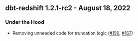 ## dbt-redshift 1.2.1-rc2 - August 18, 2022
### Under the Hood
- Removing unneeded code for truncation logic ([#150](https://github.com/dbt-labs/dbt-redshift/issues/150), [#167](https://github.com/dbt-labs/dbt-redshift/pull/167))

